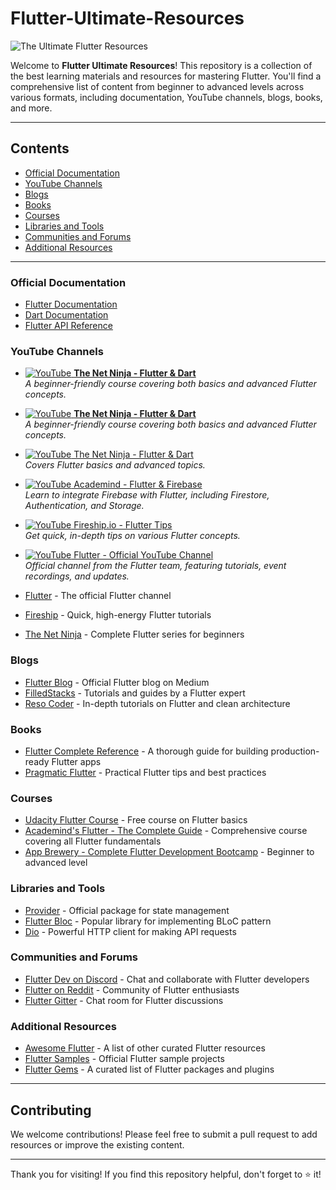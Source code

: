 # Flutter-Ultimate-Resources
![The Ultimate Flutter Resources](https://raw.githubusercontent.com/yassine-bennkhay/Ultimate-Flutter-Resources/main/assets/the-ultimate-flutter-resources.png)

Welcome to **Flutter Ultimate Resources**! This repository is a collection of the best learning materials and resources for mastering Flutter. You'll find a comprehensive list of content from beginner to advanced levels across various formats, including documentation, YouTube channels, blogs, books, and more.

---
## Contents
- [Official Documentation](#official-documentation)
- [YouTube Channels](#youtube-channels)
- [Blogs](#blogs)
- [Books](#books)
- [Courses](#courses)
- [Libraries and Tools](#libraries-and-tools)
- [Communities and Forums](#communities-and-forums)
- [Additional Resources](#additional-resources)
---

### Official Documentation
- [Flutter Documentation](https://docs.flutter.dev/)
- [Dart Documentation](https://dart.dev/guides)
- [Flutter API Reference](https://api.flutter.dev/)

### YouTube Channels
- [![YouTube](https://github.com/YourUsername/YourRepositoryName/blob/main/assets/youtube-icon-18px.png) **The Net Ninja - Flutter & Dart**](https://www.youtube.com/playlist?list=PL4cUxeGkcC9i4g-0d_aBmBWz8yVMiuJ3-)  
  *A beginner-friendly course covering both basics and advanced Flutter concepts.*

- [![YouTube](https://upload.wikimedia.org/wikipedia/commons/4/42/YouTube_icon_%282013-2017%29.png) **The Net Ninja - Flutter & Dart**](https://www.youtube.com/playlist?list=PL4cUxeGkcC9i4g-0d_aBmBWz8yVMiuJ3-)  
  *A beginner-friendly course covering both basics and advanced Flutter concepts.*

- [![YouTube](https://upload.wikimedia.org/wikipedia/commons/4/42/YouTube_icon_%282013-2017%29.png) The Net Ninja - Flutter & Dart](https://www.youtube.com/playlist?list=PL4cUxeGkcC9i4g-0d_aBmBWz8yVMiuJ3-)  
  *Covers Flutter basics and advanced topics.*

- [![YouTube](https://upload.wikimedia.org/wikipedia/commons/4/42/YouTube_icon_%282013-2017%29.png) Academind - Flutter & Firebase](https://www.youtube.com/playlist?list=PL55RiY5tL51rcCnrOrZixuOsZhAHHy6os)  
  *Learn to integrate Firebase with Flutter, including Firestore, Authentication, and Storage.*

- [![YouTube](https://upload.wikimedia.org/wikipedia/commons/4/42/YouTube_icon_%282013-2017%29.png) Fireship.io - Flutter Tips](https://www.youtube.com/playlist?list=PL0vfts4VzfNi9TrOs-20Evg48qh5aM-xq)  
  *Get quick, in-depth tips on various Flutter concepts.*

- [![YouTube](https://upload.wikimedia.org/wikipedia/commons/4/42/YouTube_icon_%282013-2017%29.png) Flutter - Official YouTube Channel](https://www.youtube.com/flutterdev)  
  *Official channel from the Flutter team, featuring tutorials, event recordings, and updates.*

- [Flutter](https://www.youtube.com/@flutterdev) - The official Flutter channel
- [Fireship](https://www.youtube.com/c/Fireship) - Quick, high-energy Flutter tutorials
- [The Net Ninja](https://www.youtube.com/c/TheNetNinja) - Complete Flutter series for beginners

### Blogs
- [Flutter Blog](https://medium.com/flutter) - Official Flutter blog on Medium
- [FilledStacks](https://www.filledstacks.com/) - Tutorials and guides by a Flutter expert
- [Reso Coder](https://resocoder.com/) - In-depth tutorials on Flutter and clean architecture

### Books
- [Flutter Complete Reference](https://www.amazon.com/Flutter-Complete-Reference) - A thorough guide for building production-ready Flutter apps
- [Pragmatic Flutter](https://www.amazon.com/Pragmatic-Flutter) - Practical Flutter tips and best practices

### Courses
- [Udacity Flutter Course](https://www.udacity.com/course/build-native-mobile-apps-with-flutter--ud905) - Free course on Flutter basics
- [Academind's Flutter - The Complete Guide](https://academind.com) - Comprehensive course covering all Flutter fundamentals
- [App Brewery - Complete Flutter Development Bootcamp](https://www.udemy.com/course/flutter-bootcamp-with-dart/) - Beginner to advanced level

### Libraries and Tools
- [Provider](https://pub.dev/packages/provider) - Official package for state management
- [Flutter Bloc](https://bloclibrary.dev/#/) - Popular library for implementing BLoC pattern
- [Dio](https://pub.dev/packages/dio) - Powerful HTTP client for making API requests

### Communities and Forums
- [Flutter Dev on Discord](https://discord.com/invite/flutter) - Chat and collaborate with Flutter developers
- [Flutter on Reddit](https://www.reddit.com/r/FlutterDev/) - Community of Flutter enthusiasts
- [Flutter Gitter](https://gitter.im/flutter/flutter) - Chat room for Flutter discussions

### Additional Resources
- [Awesome Flutter](https://github.com/Solido/awesome-flutter) - A list of other curated Flutter resources
- [Flutter Samples](https://github.com/flutter/samples) - Official Flutter sample projects
- [Flutter Gems](https://fluttergems.dev/) - A curated list of Flutter packages and plugins

---

## Contributing
We welcome contributions! Please feel free to submit a pull request to add resources or improve the existing content.

---

Thank you for visiting! If you find this repository helpful, don't forget to ⭐ it!
